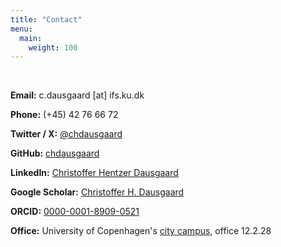```yaml
---
title: "Contact"
menu:
  main:
    weight: 100
---
```


<p>&nbsp;</p>
<p><strong>Email:</strong> c.dausgaard [at] ifs.ku.dk</p>
<p><strong>Phone:</strong> (+45) 42 76 66 72</p>
<p><strong>Twitter / X:</strong> <a href="https://x.com/chdausgaard">@chdausgaard</a></p>
<p><strong>GitHub:</strong> <a href="https://github.com/chdausgaard">chdausgaard</a></p>
<p><strong>LinkedIn:</strong> <a href="https://www.linkedin.com/in/cdausgaard/">Christoffer Hentzer Dausgaard</a></p>
<p><strong>Google Scholar:</strong> <a href="https://scholar.google.com/citations?user=cgRByH8AAAAJ&hl=da">Christoffer H. Dausgaard</a></p>
<p><strong>ORCID:</strong> <a href="https://orcid.org/0000-0001-8909-0521">0000-0001-8909-0521</a></p>
<p><strong>Office:</strong> University of Copenhagen's <a href="https://www.openstreetmap.org/#map=18/55.687692/12.569185">city campus</a>, office 12.2.28</p>